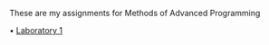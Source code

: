 These are my assignments for Methods of Advanced Programming

  • [Laboratory 1](https://github.com/913-Diaconu-Ana/MAP--Assignment1)
